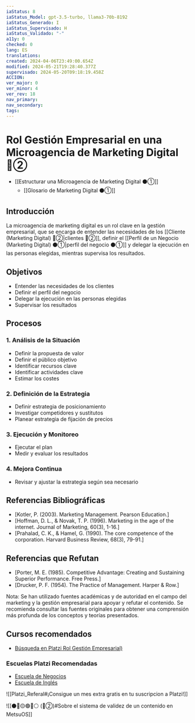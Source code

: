 ```yaml
---
iaStatus: 8
iaStatus_Model: gpt-3.5-turbo, llama3-70b-8192
iaStatus_Generado: I
iaStatus_Supervisado: H
iaStatus_Validado: "-"
a11y: 0
checked: 0
lang: ES
translations: 
created: 2024-04-06T23:49:00.654Z
modified: 2024-05-21T19:28:40.377Z
supervisado: 2024-05-20T09:18:19.458Z
ACCION: 
ver_major: 0
ver_minor: 4
ver_rev: 18
nav_primary: 
nav_secondary: 
tags:
---
```

# Rol Gestión Empresarial en una Microagencia de Marketing Digital 🔴②

* [[Estructurar una Microagencia de Marketing Digital  ⚫①]] 
	* [[Glosario de Marketing Digital ⚫①]]


## Introducción

La microagencia de marketing digital es un rol clave en la gestión empresarial, que se encarga de entender las necesidades de los [[Cliente (Marketing Digital)  🔴②|clientes 🔴②]], definir el [[Perfil de un Negocio (Marketing Digital) ⚫①|perfil del negocio ⚫①]] y delegar la ejecución en las personas elegidas, mientras supervisa los resultados.

## Objetivos

* Entender las necesidades de los clientes
* Definir el perfil del negocio
* Delegar la ejecución en las personas elegidas
* Supervisar los resultados

## Procesos

### 1. Análisis de la Situación

* Definir la propuesta de valor
* Definir el público objetivo
* Identificar recursos clave
* Identificar actividades clave
* Estimar los costes

### 2. Definición de la Estrategia

* Definir estrategia de posicionamiento
* Investigar competidores y sustitutos
* Planear estrategia de fijación de precios

### 3. Ejecución y Monitoreo

* Ejecutar el plan
* Medir y evaluar los resultados

### 4. Mejora Continua

* Revisar y ajustar la estrategia según sea necesario

## Referencias Bibliográficas

* [Kotler, P. (2003). Marketing Management. Pearson Education.]
* [Hoffman, D. L., & Novak, T. P. (1996). Marketing in the age of the internet. Journal of Marketing, 60(3), 1-16.]
* [Prahalad, C. K., & Hamel, G. (1990). The core competence of the corporation. Harvard Business Review, 68(3), 79-91.]

## Referencias que Refutan

* [Porter, M. E. (1985). Competitive Advantage: Creating and Sustaining Superior Performance. Free Press.]
* [Drucker, P. F. (1954). The Practice of Management. Harper & Row.]

Nota: Se han utilizado fuentes académicas y de autoridad en el campo del marketing y la gestión empresarial para apoyar y refutar el contenido. Se recomienda consultar las fuentes originales para obtener una comprensión más profunda de los conceptos y teorías presentados.

## Cursos recomendados

* [Búsqueda en Platzi Rol Gestión Empresarial)](https://platzi.com/buscar/?search=Gesti%C3%B3n%20Empresarial)

### Escuelas Platzi Recomendadas

* [Escuela de Negocios](https://platzi.com/escuela/negocios/)
* [Escuela de Inglés](https://platzi.com/escuela/ingles/)

![[Platzi_Referal#¡Consigue un mes extra gratis en tu suscripcion a Platzi!]]

![[⚫🔴🟡🟢🔵⚪ (🔴②)#Sobre el sistema de validez de un contenido en MetsuOS]]
